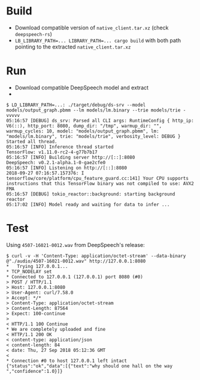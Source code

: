 Build
=====
 - Download compatible version of `native_client.tar.xz` (check `deepspeech-rs`)
 - `LB_LIBRARY_PATH=... LIBRARY_PATH=... cargo build` with both path pointing to the extracted `native_client.tar.xz`

Run
===
 - Download compatible DeepSpeech model and extract
 - 
```
$ LD_LIBRARY_PATH=...: ./target/debug/ds-srv --model models/output_graph.pbmm --lm models/lm.binary --trie models/trie -vvvvv
05:16:57 [DEBUG] ds_srv: Parsed all CLI args: RuntimeConfig { http_ip: V6(::), http_port: 8080, dump_dir: "/tmp", warmup_dir: "", warmup_cycles: 10, model: "models/output_graph.pbmm", lm: "models/lm.binary", trie: "models/trie", verbosity_level: DEBUG }
Started all thread.
05:16:57 [INFO] Inference thread started
TensorFlow: v1.11.0-rc2-4-g77b7b17
05:16:57 [INFO] Building server http://[::]:8080
DeepSpeech: v0.2.1-alpha.1-0-gae2cfe0
05:16:57 [INFO] Listening on http://[::]:8080
2018-09-27 07:16:57.157376: I tensorflow/core/platform/cpu_feature_guard.cc:141] Your CPU supports instructions that this TensorFlow binary was not compiled to use: AVX2 FMA
05:16:57 [DEBUG] tokio_reactor::background: starting background reactor
05:17:02 [INFO] Model ready and waiting for data to infer ...
```

Test
====

Using `4507-16021-0012.wav` from DeepSpeech's release:

```
$ curl -v -H 'Content-Type: application/octet-stream' --data-binary @"./audio/4507-16021-0012.wav" http://127.0.0.1:8080
*   Trying 127.0.0.1...
* TCP_NODELAY set
* Connected to 127.0.0.1 (127.0.0.1) port 8080 (#0)
> POST / HTTP/1.1
> Host: 127.0.0.1:8080
> User-Agent: curl/7.58.0
> Accept: */*
> Content-Type: application/octet-stream
> Content-Length: 87564
> Expect: 100-continue
>
< HTTP/1.1 100 Continue
* We are completely uploaded and fine
< HTTP/1.1 200 OK
< content-type: application/json
< content-length: 84
< date: Thu, 27 Sep 2018 05:12:36 GMT
<
* Connection #0 to host 127.0.0.1 left intact
{"status":"ok","data":[{"text":"why should one hall on the way ","confidence":1.0}]}
```
